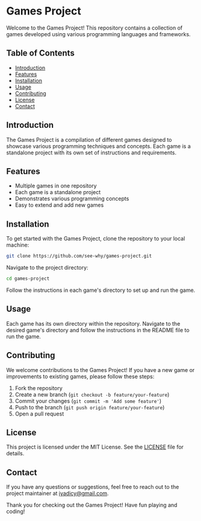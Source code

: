 # Games Project

Welcome to the Games Project! This repository contains a collection of games developed using various programming languages and frameworks.

## Table of Contents

- [Introduction](#introduction)
- [Features](#features)
- [Installation](#installation)
- [Usage](#usage)
- [Contributing](#contributing)
- [License](#license)
- [Contact](#contact)

## Introduction

The Games Project is a compilation of different games designed to showcase various programming techniques and concepts. Each game is a standalone project with its own set of instructions and requirements.

## Features

- Multiple games in one repository
- Each game is a standalone project
- Demonstrates various programming concepts
- Easy to extend and add new games

## Installation

To get started with the Games Project, clone the repository to your local machine:

```bash
git clone https://github.com/see-why/games-project.git
```

Navigate to the project directory:

```bash
cd games-project
```

Follow the instructions in each game's directory to set up and run the game.

## Usage

Each game has its own directory within the repository. Navigate to the desired game's directory and follow the instructions in the README file to run the game.

## Contributing

We welcome contributions to the Games Project! If you have a new game or improvements to existing games, please follow these steps:

1. Fork the repository
2. Create a new branch (`git checkout -b feature/your-feature`)
3. Commit your changes (`git commit -m 'Add some feature'`)
4. Push to the branch (`git push origin feature/your-feature`)
5. Open a pull request

## License

This project is licensed under the MIT License. See the [LICENSE](LICENSE) file for details.

## Contact

If you have any questions or suggestions, feel free to reach out to the project maintainer at [iyadicy@gmail.com](mailto:iyadicy@gmail.com).

Thank you for checking out the Games Project! Have fun playing and coding!
